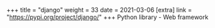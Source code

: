 +++
title = "django"
weight = 33
date = 2021-03-06
[extra]
link = "https://pypi.org/project/django/"
+++
Python library - Web framework

